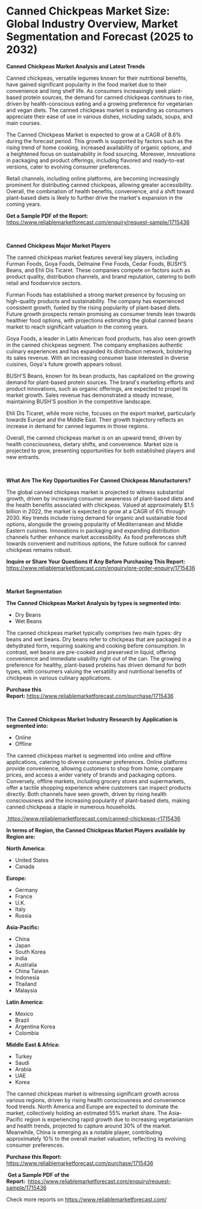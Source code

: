 <p><h1>Canned Chickpeas Market Size: Global Industry Overview, Market Segmentation and Forecast (2025 to 2032)</h1></p><p><strong>Canned Chickpeas Market Analysis and Latest Trends</strong></p>
<p><p>Canned chickpeas, versatile legumes known for their nutritional benefits, have gained significant popularity in the food market due to their convenience and long shelf life. As consumers increasingly seek plant-based protein sources, the demand for canned chickpeas continues to rise, driven by health-conscious eating and a growing preference for vegetarian and vegan diets. The canned chickpeas market is expanding as consumers appreciate their ease of use in various dishes, including salads, soups, and main courses.</p><p>The Canned Chickpeas Market is expected to grow at a CAGR of 8.6% during the forecast period. This growth is supported by factors such as the rising trend of home cooking, increased availability of organic options, and a heightened focus on sustainability in food sourcing. Moreover, innovations in packaging and product offerings, including flavored and ready-to-eat versions, cater to evolving consumer preferences.</p><p>Retail channels, including online platforms, are becoming increasingly prominent for distributing canned chickpeas, allowing greater accessibility. Overall, the combination of health benefits, convenience, and a shift toward plant-based diets is likely to further drive the market's expansion in the coming years.</p></p>
<p><strong>Get a Sample PDF of the Report:&nbsp;</strong> <a href="https://www.reliablemarketforecast.com/enquiry/request-sample/1715436?utm_campaign=2195&utm_medium=2&utm_source=Github&utm_content=ia&utm_term=14022025&utm_id=canned-chickpeas">https://www.reliablemarketforecast.com/enquiry/request-sample/1715436</a></p>
<p>&nbsp;</p>
<p><strong>Canned Chickpeas Major Market Players</strong></p>
<p><p>The canned chickpeas market features several key players, including Furman Foods, Goya Foods, Delmaine Fine Foods, Cedar Foods, BUSH'S Beans, and Ehli Dis Ticaret. These companies compete on factors such as product quality, distribution channels, and brand reputation, catering to both retail and foodservice sectors. </p><p>Furman Foods has established a strong market presence by focusing on high-quality products and sustainability. The company has experienced consistent growth, fueled by the rising popularity of plant-based diets. Future growth prospects remain promising as consumer trends lean towards healthier food options, with projections estimating the global canned beans market to reach significant valuation in the coming years.</p><p>Goya Foods, a leader in Latin American food products, has also seen growth in the canned chickpeas segment. The company emphasizes authentic culinary experiences and has expanded its distribution network, bolstering its sales revenue. With an increasing consumer base interested in diverse cuisines, Goya's future growth appears robust.</p><p>BUSH'S Beans, known for its bean products, has capitalized on the growing demand for plant-based protein sources. The brand's marketing efforts and product innovations, such as organic offerings, are expected to propel its market growth. Sales revenue has demonstrated a steady increase, maintaining BUSH'S position in the competitive landscape.</p><p>Ehli Dis Ticaret, while more niche, focuses on the export market, particularly towards Europe and the Middle East. Their growth trajectory reflects an increase in demand for canned legumes in those regions.</p><p>Overall, the canned chickpeas market is on an upward trend, driven by health consciousness, dietary shifts, and convenience. Market size is projected to grow, presenting opportunities for both established players and new entrants.</p></p>
<p>&nbsp;</p>
<p><strong>What Are The Key Opportunities For Canned Chickpeas Manufacturers?</strong></p>
<p><p>The global canned chickpeas market is projected to witness substantial growth, driven by increasing consumer awareness of plant-based diets and the health benefits associated with chickpeas. Valued at approximately $1.5 billion in 2022, the market is expected to grow at a CAGR of 6% through 2030. Key trends include rising demand for organic and sustainable food options, alongside the growing popularity of Mediterranean and Middle Eastern cuisines. Innovations in packaging and expanding distribution channels further enhance market accessibility. As food preferences shift towards convenient and nutritious options, the future outlook for canned chickpeas remains robust.</p></p>
<p><strong>Inquire or Share Your Questions If Any Before Purchasing This Report:</strong> <a href="https://www.reliablemarketforecast.com/enquiry/pre-order-enquiry/1715436?utm_campaign=2195&utm_medium=2&utm_source=Github&utm_content=ia&utm_term=14022025&utm_id=canned-chickpeas">https://www.reliablemarketforecast.com/enquiry/pre-order-enquiry/1715436</a></p>
<p>&nbsp;</p>
<p><strong>Market Segmentation</strong></p>
<p><strong>The Canned Chickpeas Market Analysis by types is segmented into:</strong></p>
<p><ul><li>Dry Beans</li><li>Wet Beans</li></ul></p>
<p><p>The canned chickpeas market typically comprises two main types: dry beans and wet beans. Dry beans refer to chickpeas that are packaged in a dehydrated form, requiring soaking and cooking before consumption. In contrast, wet beans are pre-cooked and preserved in liquid, offering convenience and immediate usability right out of the can. The growing preference for healthy, plant-based proteins has driven demand for both types, with consumers valuing the versatility and nutritional benefits of chickpeas in various culinary applications.</p></p>
<p><strong>Purchase this Report:&nbsp;</strong><a href="https://www.reliablemarketforecast.com/purchase/1715436?utm_campaign=2195&utm_medium=2&utm_source=Github&utm_content=ia&utm_term=14022025&utm_id=canned-chickpeas">https://www.reliablemarketforecast.com/purchase/1715436</a></p>
<p>&nbsp;</p>
<p><strong>The Canned Chickpeas Market Industry Research by Application is segmented into:</strong></p>
<p><ul><li>Online</li><li>Offline</li></ul></p>
<p><p>The canned chickpeas market is segmented into online and offline applications, catering to diverse consumer preferences. Online platforms provide convenience, allowing customers to shop from home, compare prices, and access a wider variety of brands and packaging options. Conversely, offline markets, including grocery stores and supermarkets, offer a tactile shopping experience where customers can inspect products directly. Both channels have seen growth, driven by rising health consciousness and the increasing popularity of plant-based diets, making canned chickpeas a staple in numerous households.</p></p>
<p><a href="https://www.reliablemarketforecast.com/canned-chickpeas-r1715436?utm_campaign=2195&utm_medium=2&utm_source=Github&utm_content=ia&utm_term=14022025&utm_id=canned-chickpeas">&nbsp;https://www.reliablemarketforecast.com/canned-chickpeas-r1715436</a></p>
<p><strong>In terms of Region, the Canned Chickpeas Market Players available by Region are:</strong></p>
<p>
    <p> <strong> North America: </strong>
        <ul>
            <li>United States</li>
            <li>Canada</li>
        </ul>
        </p> 
    <p> <strong> Europe: </strong>
        <ul>
            <li>Germany</li>
            <li>France</li>
            <li>U.K.</li>
            <li>Italy</li>
            <li>Russia</li>
        </ul>
        </p> 
    <p> <strong> Asia-Pacific: </strong>
        <ul>
            <li>China</li>
            <li>Japan</li>
            <li>South Korea</li>
            <li>India</li>
            <li>Australia</li>
            <li>China Taiwan</li>
            <li>Indonesia</li>
            <li>Thailand</li>
            <li>Malaysia</li>
        </ul>
        </p> 
    <p> <strong> Latin America: </strong>
        <ul>
            <li>Mexico</li>
            <li>Brazil</li>
            <li>Argentina Korea</li>
            <li>Colombia</li>
        </ul>
        </p> 
    <p> <strong> Middle East & Africa: </strong>
        <ul>
            <li>Turkey</li>
            <li>Saudi</li>
            <li>Arabia</li>
            <li>UAE</li>
            <li>Korea</li>
        </ul>
    </p>
    </p>
<p><p>The canned chickpeas market is witnessing significant growth across various regions, driven by rising health consciousness and convenience food trends. North America and Europe are expected to dominate the market, collectively holding an estimated 55% market share. The Asia-Pacific region is experiencing rapid growth due to increasing vegetarianism and health trends, projected to capture around 30% of the market. Meanwhile, China is emerging as a notable player, contributing approximately 10% to the overall market valuation, reflecting its evolving consumer preferences.</p></p>
<p><strong>Purchase this Report: </strong><a href="https://www.reliablemarketforecast.com/purchase/1715436?utm_campaign=2195&utm_medium=2&utm_source=Github&utm_content=ia&utm_term=14022025&utm_id=canned-chickpeas">https://www.reliablemarketforecast.com/purchase/1715436</a></p>
<p>&nbsp;<strong>Get a Sample PDF of the Report:&nbsp;&nbsp;</strong><a href="https://www.reliablemarketforecast.com/enquiry/request-sample/1715436?utm_campaign=2195&utm_medium=2&utm_source=Github&utm_content=ia&utm_term=14022025&utm_id=canned-chickpeas">https://www.reliablemarketforecast.com/enquiry/request-sample/1715436</a></p>
<p><strong></strong></p>
<p>Check more reports on <a href="https://www.reliablemarketforecast.com/?utm_campaign=2195&utm_medium=2&utm_source=Github&utm_content=ia&utm_term=14022025&utm_id=canned-chickpeas">https://www.reliablemarketforecast.com/</a></p>
